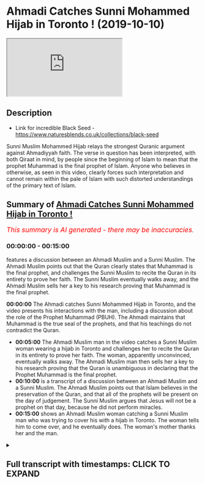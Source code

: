 # Ahmadi Catches Sunni Mohammed Hijab in Toronto ! (2019-10-10)

<iframe loading='lazy' src='https://www.youtube.com/embed/yl2ifwqqOtQ'></iframe>

## Description

- Link for incredible Black Seed - https://www.naturesblends.co.uk/collections/black-seed 

Sunni Muslim Mohammed Hijab relays the strongest Quranic argument against Ahmadiyyah faith. The verse in question has been interpreted, with both Qiraat in mind, by people since the beginning of Islam to mean that the prophet Muhammad is the final prophet of Islam. Anyone who believes in otherwise, as seen in this video, clearly forces such interpretation and cannot remain within the pale of Islam with such distorted understandings of the primary text of Islam.

## Summary of [Ahmadi Catches Sunni Mohammed Hijab in Toronto !](https://www.youtube.com/watch?v=yl2ifwqqOtQ)


*<span style="color:red; font-size:125%">This summary is AI generated - there may be inaccuracies</span>. [](/)*

### <a onclick="modifyYTiframeseektime('0')">00:00:00</a> - <a onclick="modifyYTiframeseektime('900')">00:15:00</a>

 features a discussion between an Ahmadi Muslim and a Sunni Muslim. The Ahmadi Muslim points out that the Quran clearly states that Muhammad is the final prophet, and challenges the Sunni Muslim to recite the Quran in its entirety to prove her faith. The Sunni Muslim eventually walks away, and the Ahmadi Muslim sells her a key to his research proving that Muhammad is the final prophet.

**<a onclick="modifyYTiframeseektime('0')">00:00:00</a>** The Ahmadi catches Sunni Mohammed Hijab in Toronto, and the video presents his interactions with the man, including a discussion about the role of the Prophet Muhammad (PBUH). The Ahmadi maintains that Muhammad is the true seal of the prophets, and that his teachings do not contradict the Quran.
* **<a onclick="modifyYTiframeseektime('300')">00:05:00</a>** The Ahmadi Muslim man in the video catches a Sunni Muslim woman wearing a hijab in Toronto and challenges her to recite the Quran in its entirety to prove her faith. The woman, apparently unconvinced, eventually walks away. The Ahmadi Muslim man then sells her a key to his research proving that the Quran is unambiguous in declaring that the Prophet Muhammad is the final prophet.
* **<a onclick="modifyYTiframeseektime('600')">00:10:00</a>**  is a transcript of a discussion between an Ahmadi Muslim and a Sunni Muslim. The Ahmadi Muslim points out that Islam believes in the preservation of the Quran, and that all of the prophets will be present on the day of judgement. The Sunni Muslim argues that Jesus will not be a prophet on that day, because he did not perform miracles.
* **<a onclick="modifyYTiframeseektime('900')">00:15:00</a>** shows an Ahmadi Muslim woman catching a Sunni Muslim man who was trying to cover his  with a hijab in Toronto. The woman tells him to come over, and he eventually does. The woman's mother thanks her and the man.

<details><summary><h2>Full transcript with timestamps: CLICK TO EXPAND</h2></summary>

<a onclick="modifyYTiframeseektime('0')">0:00:00</a> Mollie Kuramoto liable catalyzed make  
<a onclick="modifyYTiframeseektime('2')">0:00:02</a> sure that you try these supplements out  
<a onclick="modifyYTiframeseektime('5')">0:00:05</a> there very very good very healthy  
<a onclick="modifyYTiframeseektime('7')">0:00:07</a> natural and you can check the link in  
<a onclick="modifyYTiframeseektime('11')">0:00:11</a> the description box that is nature's  
<a onclick="modifyYTiframeseektime('13')">0:00:13</a> blend black seed oil and they have other  
<a onclick="modifyYTiframeseektime('15')">0:00:15</a> things as well oh yeah a little boy boy  
<a onclick="modifyYTiframeseektime('21')">0:00:21</a> boy hope you enjoy the video so this  
<a onclick="modifyYTiframeseektime('25')">0:00:25</a> first can't be talking about you know  
<a onclick="modifyYTiframeseektime('29')">0:00:29</a> why because the narrative is juices  
<a onclick="modifyYTiframeseektime('34')">0:00:34</a> right he's the second coming of Jesus  
<a onclick="modifyYTiframeseektime('39')">0:00:39</a> this is Jesus in the verse that's  
<a onclick="modifyYTiframeseektime('41')">0:00:41</a> talking there's going to be a prefer  
<a onclick="modifyYTiframeseektime('42')">0:00:42</a> after me called amp so he's the French  
<a onclick="modifyYTiframeseektime('45')">0:00:45</a> in this verse this Jesus Christ is  
<a onclick="modifyYTiframeseektime('49')">0:00:49</a> differentiating between himself and  
<a onclick="modifyYTiframeseektime('51')">0:00:51</a> damnit do you see this point because  
<a onclick="modifyYTiframeseektime('55')">0:00:55</a> Jesus insane embodies Muhammad there's  
<a onclick="modifyYTiframeseektime('59')">0:00:59</a> going to be a prophet after me called  
<a onclick="modifyYTiframeseektime('60')">0:01:00</a> Ahmed and it's not him and it's not a  
<a onclick="modifyYTiframeseektime('64')">0:01:04</a> sir it's a different individual  
<a onclick="modifyYTiframeseektime('65')">0:01:05</a> completely docile said about the  
<a onclick="modifyYTiframeseektime('71')">0:01:11</a> latter-day Messiah right so that's him  
<a onclick="modifyYTiframeseektime('75')">0:01:15</a> but then the moment also prophesied in  
<a onclick="modifyYTiframeseektime('77')">0:01:17</a> the Koran that the latter day Messiah  
<a onclick="modifyYTiframeseektime('79')">0:01:19</a> will come believe it just it's just a  
<a onclick="modifyYTiframeseektime('88')">0:01:28</a> person that that is we believe is Kalam  
<a onclick="modifyYTiframeseektime('90')">0:01:30</a> emit you guys believe it's because era  
<a onclick="modifyYTiframeseektime('96')">0:01:36</a> because he says death right it can be  
<a onclick="modifyYTiframeseektime('98')">0:01:38</a> ISA or again right cuz in the Quran  
<a onclick="modifyYTiframeseektime('101')">0:01:41</a> itself all messengers before the holy  
<a onclick="modifyYTiframeseektime('103')">0:01:43</a> prophet of nine with respect the over  
<a onclick="modifyYTiframeseektime('105')">0:01:45</a> all due respect even if we took even if  
<a onclick="modifyYTiframeseektime('108')">0:01:48</a> we take your interpretation of that  
<a onclick="modifyYTiframeseektime('109')">0:01:49</a> seriously and that Jesus is dead yeah  
<a onclick="modifyYTiframeseektime('111')">0:01:51</a> let's take your interpretation seriously  
<a onclick="modifyYTiframeseektime('112')">0:01:52</a> even if Jesus is dead it doesn't mean  
<a onclick="modifyYTiframeseektime('115')">0:01:55</a> that the person that has to be the next  
<a onclick="modifyYTiframeseektime('116')">0:01:56</a> Messiah is gonna be a map so the result  
<a onclick="modifyYTiframeseektime('120')">0:02:00</a> then we start talking about like the  
<a onclick="modifyYTiframeseektime('122')">0:02:02</a> character ray of the promised Messiah  
<a onclick="modifyYTiframeseektime('123')">0:02:03</a> I'm sorry  
<a onclick="modifyYTiframeseektime('125')">0:02:05</a> because our time with the character and  
<a onclick="modifyYTiframeseektime('127')">0:02:07</a> the signs in the ground that showed that  
<a onclick="modifyYTiframeseektime('129')">0:02:09</a> use ones can give me some idea  
<a onclick="modifyYTiframeseektime('131')">0:02:11</a> truthfulness right but right he's known  
<a onclick="modifyYTiframeseektime('136')">0:02:16</a> as a truthful person right not like the  
<a onclick="modifyYTiframeseektime('138')">0:02:18</a> criteria or somebody to be composite  
<a onclick="modifyYTiframeseektime('140')">0:02:20</a> right which worse are you talking about  
<a onclick="modifyYTiframeseektime('142')">0:02:22</a> I think it's from the Hatice actually  
<a onclick="modifyYTiframeseektime('145')">0:02:25</a> alright so it directly corresponds to  
<a onclick="modifyYTiframeseektime('147')">0:02:27</a> the Quran wreck it doesn't contradict  
<a onclick="modifyYTiframeseektime('149')">0:02:29</a> this I understand what you say you  
<a onclick="modifyYTiframeseektime('155')">0:02:35</a> confuse I understand you look like  
<a onclick="modifyYTiframeseektime('157')">0:02:37</a> you're honest and genuine I'm humble  
<a onclick="modifyYTiframeseektime('160')">0:02:40</a> individual and I respect the fact that  
<a onclick="modifyYTiframeseektime('161')">0:02:41</a> he's taking the time to come and ask me  
<a onclick="modifyYTiframeseektime('163')">0:02:43</a> these questions I really do I'm gonna  
<a onclick="modifyYTiframeseektime('165')">0:02:45</a> give you two or three evidences I think  
<a onclick="modifyYTiframeseektime('167')">0:02:47</a> which means that they don't actually  
<a onclick="modifyYTiframeseektime('169')">0:02:49</a> allow anyone to have any I want you to  
<a onclick="modifyYTiframeseektime('195')">0:03:15</a> come see me by all means come recluses  
<a onclick="modifyYTiframeseektime('201')">0:03:21</a> that's not a problem because I don't  
<a onclick="modifyYTiframeseektime('203')">0:03:23</a> have to give my number to people what's  
<a onclick="modifyYTiframeseektime('205')">0:03:25</a> up with all due respect I've got a lot  
<a onclick="modifyYTiframeseektime('206')">0:03:26</a> of people what Atkins you know but if  
<a onclick="modifyYTiframeseektime('208')">0:03:28</a> someone wants to if someone was to speak  
<a onclick="modifyYTiframeseektime('211')">0:03:31</a> to me I'm gonna be in the conference  
<a onclick="modifyYTiframeseektime('212')">0:03:32</a> tonight so you can come to the  
<a onclick="modifyYTiframeseektime('214')">0:03:34</a> conference he's welcome to the  
<a onclick="modifyYTiframeseektime('215')">0:03:35</a> conference okay and if you want to have  
<a onclick="modifyYTiframeseektime('218')">0:03:38</a> a discussion with me after the  
<a onclick="modifyYTiframeseektime('219')">0:03:39</a> conference  
<a onclick="modifyYTiframeseektime('219')">0:03:39</a> consider this a public and you either go  
<a onclick="modifyYTiframeseektime('222')">0:03:42</a> tell him right yeah cuz yeah I don't  
<a onclick="modifyYTiframeseektime('225')">0:03:45</a> want to waste time with anyone  
<a onclick="modifyYTiframeseektime('227')">0:03:47</a> right we consider this a public  
<a onclick="modifyYTiframeseektime('229')">0:03:49</a> invitation I'm saying consider a public  
<a onclick="modifyYTiframeseektime('236')">0:03:56</a> invitation okay a public invitation for  
<a onclick="modifyYTiframeseektime('239')">0:03:59</a> you your your friend that you're  
<a onclick="modifyYTiframeseektime('241')">0:04:01</a> considering a scholar yeah he's a  
<a onclick="modifyYTiframeseektime('242')">0:04:02</a> scholar in the Hadees so you know fine  
<a onclick="modifyYTiframeseektime('247')">0:04:07</a> obviously I can't nope it's not about  
<a onclick="modifyYTiframeseektime('249')">0:04:09</a> being you bro finally the true facility  
<a onclick="modifyYTiframeseektime('253')">0:04:13</a> even if I don't approve you right I  
<a onclick="modifyYTiframeseektime('254')">0:04:14</a> couldn't right yeah it's not it's  
<a onclick="modifyYTiframeseektime('257')">0:04:17</a> alright if you had the truth and I  
<a onclick="modifyYTiframeseektime('259')">0:04:19</a> didn't I would not be able to prove you  
<a onclick="modifyYTiframeseektime('260')">0:04:20</a> wrong if I tried to prove to you that  
<a onclick="modifyYTiframeseektime('262')">0:04:22</a> two plus two equals five whatever  
<a onclick="modifyYTiframeseektime('264')">0:04:24</a> however clever I am it's not gonna work  
<a onclick="modifyYTiframeseektime('266')">0:04:26</a> because no one's gonna believe it I  
<a onclick="modifyYTiframeseektime('270')">0:04:30</a> think this is less complicated because  
<a onclick="modifyYTiframeseektime('272')">0:04:32</a> you have a prophet saying let there be a  
<a onclick="modifyYTiframeseektime('273')">0:04:33</a> body there's no prefer to me you have in  
<a onclick="modifyYTiframeseektime('276')">0:04:36</a> the Quran it says Ottoman Navy in that  
<a onclick="modifyYTiframeseektime('278')">0:04:38</a> he's the fine no profit no just so it's  
<a onclick="modifyYTiframeseektime('281')">0:04:41</a> to Christ there's a long time that's to  
<a onclick="modifyYTiframeseektime('284')">0:04:44</a> you there's to your heart I'm a seal and  
<a onclick="modifyYTiframeseektime('287')">0:04:47</a> heart Tim is final seal bro do you know  
<a onclick="modifyYTiframeseektime('293')">0:04:53</a> the phrase oh there's two Korat you can  
<a onclick="modifyYTiframeseektime('296')">0:04:56</a> recite it as hot n and hot Tim hard time  
<a onclick="modifyYTiframeseektime('299')">0:04:59</a> means the seal of the prophets heart Tim  
<a onclick="modifyYTiframeseektime('302')">0:05:02</a> means the final prophet heart it means  
<a onclick="modifyYTiframeseektime('304')">0:05:04</a> your is the final one unless someone  
<a onclick="modifyYTiframeseektime('307')">0:05:07</a> wants to say I don't believe in that  
<a onclick="modifyYTiframeseektime('308')">0:05:08</a> Quran in that case I'll say if that  
<a onclick="modifyYTiframeseektime('311')">0:05:11</a> person says I'm sorry to say because the  
<a onclick="modifyYTiframeseektime('313')">0:05:13</a> Quran says if I taught me no know about  
<a onclick="modifyYTiframeseektime('315')">0:05:15</a> leaky tabby or check for an IV Bob do  
<a onclick="modifyYTiframeseektime('317')">0:05:17</a> you believe in Plus of the book and  
<a onclick="modifyYTiframeseektime('318')">0:05:18</a> disbelieve in parts of the book so you  
<a onclick="modifyYTiframeseektime('320')">0:05:20</a> believe in it when it's in line with  
<a onclick="modifyYTiframeseektime('322')">0:05:22</a> your with what scholars say and you just  
<a onclick="modifyYTiframeseektime('325')">0:05:25</a> believe in it when it's more in line  
<a onclick="modifyYTiframeseektime('326')">0:05:26</a> with and that's what the Quran says it  
<a onclick="modifyYTiframeseektime('328')">0:05:28</a> Taliban al bab has been duly level mercy  
<a onclick="modifyYTiframeseektime('331')">0:05:31</a> happy no Maryam Allah since that they've  
<a onclick="modifyYTiframeseektime('333')">0:05:33</a> taken the rabbi's in the priests as God  
<a onclick="modifyYTiframeseektime('335')">0:05:35</a> to precise a lot and I said no Maria so  
<a onclick="modifyYTiframeseektime('338')">0:05:38</a> as far as not to fall into that category  
<a onclick="modifyYTiframeseektime('340')">0:05:40</a> of people and then I'd even had him who  
<a onclick="modifyYTiframeseektime('345')">0:05:45</a> who was an extra Sein  
<a onclick="modifyYTiframeseektime('347')">0:05:47</a> he said we didn't used to take her who  
<a onclick="modifyYTiframeseektime('349')">0:05:49</a> didn't used to say Carabas amongst as  
<a onclick="modifyYTiframeseektime('351')">0:05:51</a> gods besides God then the Prophet said  
<a onclick="modifyYTiframeseektime('353')">0:05:53</a> to him did they not make Hallel what  
<a onclick="modifyYTiframeseektime('355')">0:05:55</a> alarm it's Haram and make her a llama  
<a onclick="modifyYTiframeseektime('358')">0:05:58</a> Talon and they said he said yeah so the  
<a onclick="modifyYTiframeseektime('360')">0:06:00</a> point is is that you've all got to be  
<a onclick="modifyYTiframeseektime('361')">0:06:01</a> clear we speaking to Christians with a  
<a onclick="modifyYTiframeseektime('363')">0:06:03</a> look for example truly is not mentioned  
<a onclick="modifyYTiframeseektime('365')">0:06:05</a> in your Bible co-equal co-channel  
<a onclick="modifyYTiframeseektime('368')">0:06:08</a> persons of the Trinity you know this was  
<a onclick="modifyYTiframeseektime('370')">0:06:10</a> the development that came 300 years  
<a onclick="modifyYTiframeseektime('372')">0:06:12</a> after which they show us something  
<a onclick="modifyYTiframeseektime('373')">0:06:13</a> concrete within your own unpreserved  
<a onclick="modifyYTiframeseektime('375')">0:06:15</a> texts we're saying we're even better  
<a onclick="modifyYTiframeseektime('377')">0:06:17</a> than look we have the same preserved  
<a onclick="modifyYTiframeseektime('379')">0:06:19</a> text look ucky me and you have preserved  
<a onclick="modifyYTiframeseektime('381')">0:06:21</a> text they don't have preserved text  
<a onclick="modifyYTiframeseektime('384')">0:06:24</a> we agree with the anus Allah we have a  
<a onclick="modifyYTiframeseektime('386')">0:06:26</a> perfect it's a perfect book and is  
<a onclick="modifyYTiframeseektime('388')">0:06:28</a> preserved no one can say this verse is  
<a onclick="modifyYTiframeseektime('389')">0:06:29</a> not meant to be recited like that if I  
<a onclick="modifyYTiframeseektime('391')">0:06:31</a> say heart him unless why if someone says  
<a onclick="modifyYTiframeseektime('395')">0:06:35</a> yeah so if someone says this there's  
<a onclick="modifyYTiframeseektime('398')">0:06:38</a> only two you can't have a different  
<a onclick="modifyYTiframeseektime('400')">0:06:40</a> interpretation I'm saying this I'm  
<a onclick="modifyYTiframeseektime('402')">0:06:42</a> saying that if this are these are the  
<a onclick="modifyYTiframeseektime('404')">0:06:44</a> two only ways to reciting at verse 10  
<a onclick="modifyYTiframeseektime('407')">0:06:47</a> and hurt him  
<a onclick="modifyYTiframeseektime('408')">0:06:48</a> yeah hard time means the seal you're  
<a onclick="modifyYTiframeseektime('410')">0:06:50</a> right I agree with you  
<a onclick="modifyYTiframeseektime('411')">0:06:51</a> ha Tim means their final like for  
<a onclick="modifyYTiframeseektime('416')">0:06:56</a> example you can recite you know malakoma  
<a onclick="modifyYTiframeseektime('418')">0:06:58</a> dean malakoma team is the owner of the  
<a onclick="modifyYTiframeseektime('420')">0:07:00</a> day of judgment  
<a onclick="modifyYTiframeseektime('421')">0:07:01</a> Mele Chioma Dean sick one forgot family  
<a onclick="modifyYTiframeseektime('431')">0:07:11</a> this is it malakoma Deen means owner of  
<a onclick="modifyYTiframeseektime('433')">0:07:13</a> the day of judgment Malek Yama team  
<a onclick="modifyYTiframeseektime('436')">0:07:16</a> malakoma team means the king of the day  
<a onclick="modifyYTiframeseektime('439')">0:07:19</a> of judgment now if someone says I don't  
<a onclick="modifyYTiframeseektime('441')">0:07:21</a> believe that Allah is the king of the  
<a onclick="modifyYTiframeseektime('442')">0:07:22</a> day of judgment I don't believe that  
<a onclick="modifyYTiframeseektime('445')">0:07:25</a> I'll say why are you disbelieving in to  
<a onclick="modifyYTiframeseektime('447')">0:07:27</a> us I say Mele kill me Dean I think the  
<a onclick="modifyYTiframeseektime('449')">0:07:29</a> Sony verse from Quran Allah says Allah  
<a onclick="modifyYTiframeseektime('451')">0:07:31</a> is the owner yeah so you believe this is  
<a onclick="modifyYTiframeseektime('455')">0:07:35</a> haunted so hot it is preserved yes you  
<a onclick="modifyYTiframeseektime('458')">0:07:38</a> know you're not gonna say that the word  
<a onclick="modifyYTiframeseektime('459')">0:07:39</a> heart him is unpreserved the one's heart  
<a onclick="modifyYTiframeseektime('461')">0:07:41</a> him and heart and both of them are  
<a onclick="modifyYTiframeseektime('462')">0:07:42</a> preserved Plus Alliance preserve pipe if  
<a onclick="modifyYTiframeseektime('465')">0:07:45</a> if hearten is preserved and the Quran is  
<a onclick="modifyYTiframeseektime('467')">0:07:47</a> preserved  
<a onclick="modifyYTiframeseektime('468')">0:07:48</a> there's only one more thing you can do  
<a onclick="modifyYTiframeseektime('470')">0:07:50</a> now you have to go into the books of the  
<a onclick="modifyYTiframeseektime('474')">0:07:54</a> Arabs the three Arabs the poetry the  
<a onclick="modifyYTiframeseektime('478')">0:07:58</a> power miss Oracle the dictionaries and  
<a onclick="modifyYTiframeseektime('481')">0:08:01</a> find me anyone that says heart him does  
<a onclick="modifyYTiframeseektime('484')">0:08:04</a> not mean the final if you find that  
<a onclick="modifyYTiframeseektime('486')">0:08:06</a> allow shake your hand and agree with you  
<a onclick="modifyYTiframeseektime('488')">0:08:08</a> but if you can't find that then we must  
<a onclick="modifyYTiframeseektime('490')">0:08:10</a> agree the Quran is explicit and is  
<a onclick="modifyYTiframeseektime('493')">0:08:13</a> unequivocal and it's unambiguous and is  
<a onclick="modifyYTiframeseektime('496')">0:08:16</a> completely clear in the fact that the  
<a onclick="modifyYTiframeseektime('500')">0:08:20</a> Quran says ha Tim which means the final  
<a onclick="modifyYTiframeseektime('504')">0:08:24</a> not only hot ember hurt him you see the  
<a onclick="modifyYTiframeseektime('506')">0:08:26</a> point here this is a lie it is an  
<a onclick="modifyYTiframeseektime('509')">0:08:29</a> impossible verse to translate the other  
<a onclick="modifyYTiframeseektime('511')">0:08:31</a> way cut him yeah  
<a onclick="modifyYTiframeseektime('514')">0:08:34</a> I'm selling you a key I've done the  
<a onclick="modifyYTiframeseektime('516')">0:08:36</a> research I can't  
<a onclick="modifyYTiframeseektime('517')">0:08:37</a> for to make a mistake do you know how  
<a onclick="modifyYTiframeseektime('518')">0:08:38</a> many people are gonna watch this I can't  
<a onclick="modifyYTiframeseektime('520')">0:08:40</a> afford to make a mistake yeah I've read  
<a onclick="modifyYTiframeseektime('524')">0:08:44</a> yeah I can't right now I can't afford to  
<a onclick="modifyYTiframeseektime('527')">0:08:47</a> make a mistake Hatem means the final and  
<a onclick="modifyYTiframeseektime('529')">0:08:49</a> so if that was not the case they would  
<a onclick="modifyYTiframeseektime('532')">0:08:52</a> be making thousands of videos about me  
<a onclick="modifyYTiframeseektime('534')">0:08:54</a> saying look he doesn't even know Arabic  
<a onclick="modifyYTiframeseektime('536')">0:08:56</a> because Hudson doesn't mean final like  
<a onclick="modifyYTiframeseektime('544')">0:09:04</a> Malik and Malik you have Malik is a  
<a onclick="modifyYTiframeseektime('547')">0:09:07</a> killer of the Quran which means owner  
<a onclick="modifyYTiframeseektime('550')">0:09:10</a> yes yes it's true killer as at the Quran  
<a onclick="modifyYTiframeseektime('553')">0:09:13</a> I'm sure you're aware of this yeah so  
<a onclick="modifyYTiframeseektime('555')">0:09:15</a> you can recite them if you look at the  
<a onclick="modifyYTiframeseektime('557')">0:09:17</a> Quran you can recite for Tom Foreman  
<a onclick="modifyYTiframeseektime('558')">0:09:18</a> alhamdulillah blah I mean I marry Keo it  
<a onclick="modifyYTiframeseektime('562')">0:09:22</a> could be seal of the prophets  
<a onclick="modifyYTiframeseektime('565')">0:09:25</a> look cannot be a contradiction  
<a onclick="modifyYTiframeseektime('567')">0:09:27</a> look yeah when you have a killer like  
<a onclick="modifyYTiframeseektime('570')">0:09:30</a> that if you never be contradictory to  
<a onclick="modifyYTiframeseektime('572')">0:09:32</a> each other that means you're saying this  
<a onclick="modifyYTiframeseektime('573')">0:09:33</a> contradiction the Quran sorry look  
<a onclick="modifyYTiframeseektime('575')">0:09:35</a> there's the point is not preserved or  
<a onclick="modifyYTiframeseektime('577')">0:09:37</a> that is contradicting itself or you try  
<a onclick="modifyYTiframeseektime('579')">0:09:39</a> and bring out some new Arabic some funky  
<a onclick="modifyYTiframeseektime('581')">0:09:41</a> Arabic but in either three cases the  
<a onclick="modifyYTiframeseektime('583')">0:09:43</a> situation is one situation is the Quran  
<a onclick="modifyYTiframeseektime('586')">0:09:46</a> says it's the final prophet and there's  
<a onclick="modifyYTiframeseektime('587')">0:09:47</a> no way of bypassing that unless someone  
<a onclick="modifyYTiframeseektime('590')">0:09:50</a> does some kind of Co for you see what  
<a onclick="modifyYTiframeseektime('593')">0:09:53</a> I'm trying to say you have to say that  
<a onclick="modifyYTiframeseektime('595')">0:09:55</a> the finds are contradicting itself you  
<a onclick="modifyYTiframeseektime('596')">0:09:56</a> have says I'm preserved or you say the  
<a onclick="modifyYTiframeseektime('598')">0:09:58</a> Arabic I've got it completely wrong and  
<a onclick="modifyYTiframeseektime('599')">0:09:59</a> you give me some evidences from the  
<a onclick="modifyYTiframeseektime('601')">0:10:01</a> first 300 pre Islam show me that you get  
<a onclick="modifyYTiframeseektime('604')">0:10:04</a> aunt Alicia dead or the Lockhart's of  
<a onclick="modifyYTiframeseektime('606')">0:10:06</a> the Arabs and tell me that you know give  
<a onclick="modifyYTiframeseektime('609')">0:10:09</a> me some evidence that Hakim doesn't mean  
<a onclick="modifyYTiframeseektime('611')">0:10:11</a> you have to go yeah I'm finish is  
<a onclick="modifyYTiframeseektime('614')">0:10:14</a> anything you want to say to that  
<a onclick="modifyYTiframeseektime('616')">0:10:16</a> do you see does that make sense for it  
<a onclick="modifyYTiframeseektime('617')">0:10:17</a> makes sense but I we have like we like  
<a onclick="modifyYTiframeseektime('621')">0:10:21</a> we have some like Arabic dictionary  
<a onclick="modifyYTiframeseektime('623')">0:10:23</a> right yes we we only seem cotton but you  
<a onclick="modifyYTiframeseektime('631')">0:10:31</a> only believe in the seal of the prophets  
<a onclick="modifyYTiframeseektime('633')">0:10:33</a> like that that's that's the that's the  
<a onclick="modifyYTiframeseektime('635')">0:10:35</a> first the translation the first seal of  
<a onclick="modifyYTiframeseektime('637')">0:10:37</a> the process is find us  
<a onclick="modifyYTiframeseektime('638')">0:10:38</a> even I like are saying that right so I'm  
<a onclick="modifyYTiframeseektime('643')">0:10:43</a> a Muslim right regardless I are you a  
<a onclick="modifyYTiframeseektime('645')">0:10:45</a> Muslim that believes in the preservation  
<a onclick="modifyYTiframeseektime('646')">0:10:46</a> of the Quran yes all right so when I say  
<a onclick="modifyYTiframeseektime('649')">0:10:49</a> if I  
<a onclick="modifyYTiframeseektime('649')">0:10:49</a> I'm reciting the Quran now and I'm in  
<a onclick="modifyYTiframeseektime('652')">0:10:52</a> the prayer and I say Mele Chioma Dean  
<a onclick="modifyYTiframeseektime('654')">0:10:54</a> are you gonna correct me not Malik Malik  
<a onclick="modifyYTiframeseektime('659')">0:10:59</a> Malik means King but it's you know the  
<a onclick="modifyYTiframeseektime('663')">0:11:03</a> son cannot ten ways you can recite the  
<a onclick="modifyYTiframeseektime('665')">0:11:05</a> Quran four of them you can recite them  
<a onclick="modifyYTiframeseektime('668')">0:11:08</a> the word Malik oh now there's six of  
<a onclick="modifyYTiframeseektime('670')">0:11:10</a> them which is actually more you can say  
<a onclick="modifyYTiframeseektime('672')">0:11:12</a> Malik so if I say Malik comedy no they  
<a onclick="modifyYTiframeseektime('676')">0:11:16</a> don't mean the same one means honor and  
<a onclick="modifyYTiframeseektime('678')">0:11:18</a> one means King but we say as Muslims we  
<a onclick="modifyYTiframeseektime('680')">0:11:20</a> believe that Allah is the owner and the  
<a onclick="modifyYTiframeseektime('682')">0:11:22</a> king you can go on our scale in via MIDI  
<a onclick="modifyYTiframeseektime('684')">0:11:24</a> scholars none of them are gonna deny  
<a onclick="modifyYTiframeseektime('685')">0:11:25</a> that Allah is the owner and the king  
<a onclick="modifyYTiframeseektime('686')">0:11:26</a> because as far as I know they don't deny  
<a onclick="modifyYTiframeseektime('688')">0:11:28</a> the Quran they don't deny the  
<a onclick="modifyYTiframeseektime('689')">0:11:29</a> preservation of the Quran right and that  
<a onclick="modifyYTiframeseektime('691')">0:11:31</a> they will preserve through the crowds  
<a onclick="modifyYTiframeseektime('693')">0:11:33</a> right let's say that it is true right  
<a onclick="modifyYTiframeseektime('695')">0:11:35</a> yes let's say he's the last prophet but  
<a onclick="modifyYTiframeseektime('698')">0:11:38</a> then you guys now believe that you saw  
<a onclick="modifyYTiframeseektime('700')">0:11:40</a> will come down remember he's not a  
<a onclick="modifyYTiframeseektime('702')">0:11:42</a> prophet or are you guys gonna strip them  
<a onclick="modifyYTiframeseektime('704')">0:11:44</a> away of prophet he's gonna come back  
<a onclick="modifyYTiframeseektime('707')">0:11:47</a> when he comes back like all the prophets  
<a onclick="modifyYTiframeseektime('709')">0:11:49</a> the beginning brother all the prophets  
<a onclick="modifyYTiframeseektime('711')">0:11:51</a> America it's not just I say no one makes  
<a onclick="modifyYTiframeseektime('715')">0:11:55</a> a distinction look the day of judgment  
<a onclick="modifyYTiframeseektime('718')">0:11:58</a> is as real as this world all of the  
<a onclick="modifyYTiframeseektime('721')">0:12:01</a> prophets are going to be raised on the  
<a onclick="modifyYTiframeseektime('722')">0:12:02</a> day of judgment do you agree alright so  
<a onclick="modifyYTiframeseektime('725')">0:12:05</a> when they come back are they gonna come  
<a onclick="modifyYTiframeseektime('726')">0:12:06</a> back as prophets ah  
<a onclick="modifyYTiframeseektime('728')">0:12:08</a> now if they come back as prophets or do  
<a onclick="modifyYTiframeseektime('730')">0:12:10</a> you believe there's going to be prophesy  
<a onclick="modifyYTiframeseektime('735')">0:12:15</a> their functionality as a prophet as a  
<a onclick="modifyYTiframeseektime('738')">0:12:18</a> law giver as someone who has been  
<a onclick="modifyYTiframeseektime('740')">0:12:20</a> receiving wahi to guide the people that  
<a onclick="modifyYTiframeseektime('743')">0:12:23</a> has come to a cessation at their death  
<a onclick="modifyYTiframeseektime('748')">0:12:28</a> I'm given example it doesn't have to be  
<a onclick="modifyYTiframeseektime('750')">0:12:30</a> right and there's difference between  
<a onclick="modifyYTiframeseektime('751')">0:12:31</a> between what is the difference maybe and  
<a onclick="modifyYTiframeseektime('755')">0:12:35</a> so the point I'm making to you is this  
<a onclick="modifyYTiframeseektime('757')">0:12:37</a> is that the argument falls on his face  
<a onclick="modifyYTiframeseektime('759')">0:12:39</a> when we talk about okay he's going to  
<a onclick="modifyYTiframeseektime('760')">0:12:40</a> come back well all of the professor's  
<a onclick="modifyYTiframeseektime('762')">0:12:42</a> will come back even worse than this okay  
<a onclick="modifyYTiframeseektime('764')">0:12:44</a> you will be less knowledge Alistair all  
<a onclick="modifyYTiframeseektime('767')">0:12:47</a> Miraj when the prof  
<a onclick="modifyYTiframeseektime('769')">0:12:49</a> actually believe insufficient I  
<a onclick="modifyYTiframeseektime('771')">0:12:51</a> understand fine let's move on but the  
<a onclick="modifyYTiframeseektime('774')">0:12:54</a> point is on the day of judgment on the  
<a onclick="modifyYTiframeseektime('776')">0:12:56</a> day of judgment it's as simple as this  
<a onclick="modifyYTiframeseektime('778')">0:12:58</a> we believe all the prophets are going to  
<a onclick="modifyYTiframeseektime('780')">0:13:00</a> be there  
<a onclick="modifyYTiframeseektime('780')">0:13:00</a> now you asked it asking me well Jesus  
<a onclick="modifyYTiframeseektime('784')">0:13:04</a> will his thing is his placement as a  
<a onclick="modifyYTiframeseektime('788')">0:13:08</a> prophet be stripped away from I'll ask  
<a onclick="modifyYTiframeseektime('790')">0:13:10</a> you the same question all of those  
<a onclick="modifyYTiframeseektime('791')">0:13:11</a> people are going to be prophets but  
<a onclick="modifyYTiframeseektime('793')">0:13:13</a> their functionality yes  
<a onclick="modifyYTiframeseektime('796')">0:13:16</a> well not who's gonna be the leader of  
<a onclick="modifyYTiframeseektime('797')">0:13:17</a> them Mohamed Salah son I was laughing  
<a onclick="modifyYTiframeseektime('800')">0:13:20</a> but is it Mohamed Salah I said I was  
<a onclick="modifyYTiframeseektime('803')">0:13:23</a> gonna do so file and Cobra and so-and-so  
<a onclick="modifyYTiframeseektime('804')">0:13:24</a> fry the point is not about this is about  
<a onclick="modifyYTiframeseektime('810')">0:13:30</a> chronology you're saying to me because  
<a onclick="modifyYTiframeseektime('813')">0:13:33</a> you're saying this is the only argument  
<a onclick="modifyYTiframeseektime('815')">0:13:35</a> you really have now touching on straws  
<a onclick="modifyYTiframeseektime('816')">0:13:36</a> you left you're saying that look do you  
<a onclick="modifyYTiframeseektime('819')">0:13:39</a> guys believe in a second coming of Jesus  
<a onclick="modifyYTiframeseektime('821')">0:13:41</a> now that must that must mean necessarily  
<a onclick="modifyYTiframeseektime('822')">0:13:42</a> that there's another professor from  
<a onclick="modifyYTiframeseektime('825')">0:13:45</a> Mohammed well I'm saying we believe that  
<a onclick="modifyYTiframeseektime('827')">0:13:47</a> all of the profitable Mohammed in the  
<a onclick="modifyYTiframeseektime('829')">0:13:49</a> day of judgment Mohammed is gonna come  
<a onclick="modifyYTiframeseektime('830')">0:13:50</a> back as well then if all of them are  
<a onclick="modifyYTiframeseektime('835')">0:13:55</a> gonna come back they're gonna come back  
<a onclick="modifyYTiframeseektime('841')">0:14:01</a> in a different capacity because I'll  
<a onclick="modifyYTiframeseektime('843')">0:14:03</a> assess you for the word Nabi it means  
<a onclick="modifyYTiframeseektime('845')">0:14:05</a> you you know being given news or  
<a onclick="modifyYTiframeseektime('847')">0:14:07</a> something yeah you've been given news  
<a onclick="modifyYTiframeseektime('849')">0:14:09</a> now they're not coming back to be given  
<a onclick="modifyYTiframeseektime('850')">0:14:10</a> news and then deliver that news they're  
<a onclick="modifyYTiframeseektime('852')">0:14:12</a> coming back to be judged for example or  
<a onclick="modifyYTiframeseektime('855')">0:14:15</a> in the case of Jesus to make a judgement  
<a onclick="modifyYTiframeseektime('857')">0:14:17</a> okay they come back with specified rules  
<a onclick="modifyYTiframeseektime('860')">0:14:20</a> not with the role that they had before  
<a onclick="modifyYTiframeseektime('862')">0:14:22</a> so the point I'm making sure that the  
<a onclick="modifyYTiframeseektime('865')">0:14:25</a> verse see look you have to say it  
<a onclick="modifyYTiframeseektime('867')">0:14:27</a> yourself you and this shows I'm not  
<a onclick="modifyYTiframeseektime('870')">0:14:30</a> saying that it's about you bro I'm  
<a onclick="modifyYTiframeseektime('871')">0:14:31</a> saying it shows you you're willing to  
<a onclick="modifyYTiframeseektime('872')">0:14:32</a> leave all of Islam for Ahmadiyya because  
<a onclick="modifyYTiframeseektime('875')">0:14:35</a> you will intimate the Quran contradicts  
<a onclick="modifyYTiframeseektime('877')">0:14:37</a> itself yeah which would be impossible  
<a onclick="modifyYTiframeseektime('879')">0:14:39</a> unless I said not a godly word in order  
<a onclick="modifyYTiframeseektime('882')">0:14:42</a> to avoid the fact that the verse says  
<a onclick="modifyYTiframeseektime('884')">0:14:44</a> why it says which is it shows you it's  
<a onclick="modifyYTiframeseektime('886')">0:14:46</a> quite disturbing the point I'm making it  
<a onclick="modifyYTiframeseektime('889')">0:14:49</a> to you is very simple right the Quran  
<a onclick="modifyYTiframeseektime('891')">0:14:51</a> says that Prophet Muhammad is the final  
<a onclick="modifyYTiframeseektime('894')">0:14:54</a> prophet ha terminally  
<a onclick="modifyYTiframeseektime('895')">0:14:55</a> let's let it be there yeah that's how it  
<a onclick="modifyYTiframeseektime('900')">0:15:00</a> is  
<a onclick="modifyYTiframeseektime('902')">0:15:02</a> the stethoscope the scholar brother tell  
<a onclick="modifyYTiframeseektime('907')">0:15:07</a> him to come  
<a onclick="modifyYTiframeseektime('907')">0:15:07</a> please mr. saga Koopa come yes it's our  
<a onclick="modifyYTiframeseektime('914')">0:15:14</a> life  
<a onclick="modifyYTiframeseektime('915')">0:15:15</a> all right thank you thank you mom thank  
<a onclick="modifyYTiframeseektime('917')">0:15:17</a> you  
</details>